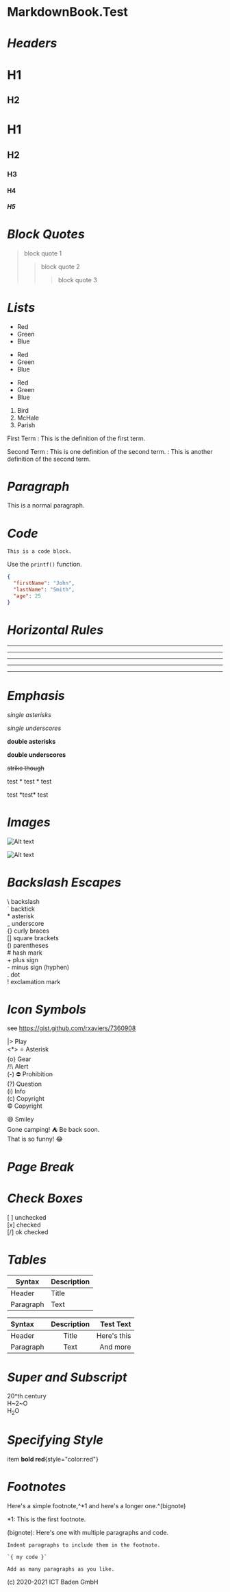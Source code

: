 
# MarkdownBook.Test


# *Headers*

H1
==

H2
--

# H1
## H2
### H3
#### H4
##### H5


# *Block Quotes*

> block quote 1
> > block quote 2
> > > block quote 3


# *Lists*

*   Red
*   Green
*   Blue

+   Red
+   Green
+   Blue

-   Red
-   Green
-   Blue

1.  Bird
1.  McHale
1.  Parish


First Term
: This is the definition of the first term.

Second Term
: This is one definition of the second term.
: This is another definition of the second term.


# *Paragraph*

This is a normal paragraph.


# *Code*

    This is a code block.


Use the `printf()` function.


```json
{
  "firstName": "John",
  "lastName": "Smith",
  "age": 25
}
```

# *Horizontal Rules*

* * *

***

*****

- - -

---------------------------------------


# *Emphasis* 

*single asterisks*

_single underscores_

**double asterisks**

__double underscores__

~~strike though~~


test * test * test

test \*test\* test


# *Images*

![Alt text](img.png)

![Alt text](img.png "Image title")


# *Backslash Escapes*

\\   backslash    
\`   backtick    
\*   asterisk    
\_   underscore    
\{\}  curly braces    
\[\]  square brackets    
\(\)  parentheses    
\#   hash mark    
\+   plus sign    
\-   minus sign (hyphen)    
\.   dot    
\!   exclamation mark    


# *Icon Symbols*

see https://gist.github.com/rxaviers/7360908

|> Play   
<*> :star: Asterisk   
{o} Gear   
/!\ Alert   
(-) :no_entry: Prohibition   
(?) Question   
(i) Info   
(c) Copyright    
&copy; Copyright    

:smile: Smiley    
Gone camping! :tent: Be back soon.    
That is so funny! :joy:    


# *Page Break*
<div style="page-break-after: always;"></div>


# *Check Boxes*

[ ] unchecked  
[x] checked    
[/] ok checked


# *Tables*

| Syntax      | Description |
| ----------- | ----------- |
| Header      | Title       |
| Paragraph   | Text        |


| Syntax      | Description | Test Text     |
| :---        |    :----:   |          ---: |
| Header      | Title       | Here's this   |
| Paragraph   | Text        | And more      |


# *Super and Subscript*

20^th century    
H~2~O    
H<sub>2</sub>O


# *Specifying Style*

item **bold red**{style="color:red"}


# *Footnotes*

Here's a simple footnote,^*1 and here's a longer one.^(bignote)

*1: This is the first footnote.

(bignote): Here's one with multiple paragraphs and code.

    Indent paragraphs to include them in the footnote.

    `{ my code }`

    Add as many paragraphs as you like.


(c) 2020-2021 ICT Baden GmbH
